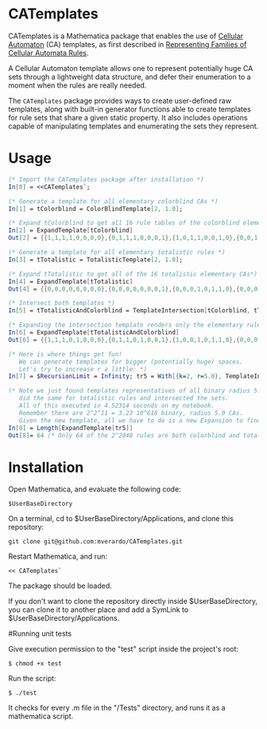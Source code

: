 # CATemplates

CATemplates is a Mathematica package that enables the use of [Cellular Automaton](http://en.wikipedia.org/wiki/Cellular_automaton) (CA) templates, as first described in [Representing Families of Cellular Automata Rules](http://www.mathematica-journal.com/2014/08/representing-families-of-cellular-automata-rules/).

A Cellular Automaton template allows one to represent potentially huge CA sets through a lightweight data structure, and defer their enumeration to a moment when the rules are really needed.

The `CATemplates` package provides ways to create user-defined raw templates, along with built-in generator functions able to create templates for rule sets that share a given static property. It also includes operations capable of manipulating templates and enumerating the sets they represent. 
# Usage

```Mathematica
(* Import the CATemplates package after installation *)
In[0] = <<CATemplates`;

(* Generate a template for all elementary colorblind CAs *)
In[1] = tColorblind = ColorBlindTemplate[2, 1.0];

(* Expand tColorblind to get all 16 rule tables of the colorblind elementary CAs (in k-ary form)*)
In[2] = ExpandTemplate[tColorblind]
Out[2] = {{1,1,1,1,0,0,0,0},{0,1,1,1,0,0,0,1},{1,0,1,1,0,0,1,0},{0,0,1,1,0,0,1,1},{1,1,0,1,0,1,0,0},{0,1,0,1,0,1,0,1},{1,0,0,1,0,1,1,0},{0,0,0,1,0,1,1,1},{1,1,1,0,1,0,0,0},{0,1,1,0,1,0,0,1},{1,0,1,0,1,0,1,0},{0,0,1,0,1,0,1,1},{1,1,0,0,1,1,0,0},{0,1,0,0,1,1,0,1},{1,0,0,0,1,1,1,0},{0,0,0,0,1,1,1,1}}

(* Generate a template for all elementary totalistic rules *)
In[3] = tTotalistic = TotalisticTemplate[2, 1.0];

(* Expand tTotalistic to get all of the 16 totalistic elementary CAs*)
In[4] = ExpandTemplate[tTotalistic]
Out[4] = {{0,0,0,0,0,0,0,0},{0,0,0,0,0,0,0,1},{0,0,0,1,0,1,1,0},{0,0,0,1,0,1,1,1},{0,1,1,0,1,0,0,0},{0,1,1,0,1,0,0,1},{0,1,1,1,1,1,1,0},{0,1,1,1,1,1,1,1},{1,0,0,0,0,0,0,0},{1,0,0,0,0,0,0,1},{1,0,0,1,0,1,1,0},{1,0,0,1,0,1,1,1},{1,1,1,0,1,0,0,0},{1,1,1,0,1,0,0,1},{1,1,1,1,1,1,1,0},{1,1,1,1,1,1,1,1}}

(* Intersect both templates *)
In[5] = tTotalisticAndColorblind = TemplateIntersection[tColorblind, tTotalistic];

(* Expanding the intersection template renders only the elementary rules which are both totalistic and colorblind *)
In[6] = ExpandTemplate[tTotalisticAndColorblind]
Out[6] = {{1,1,1,0,1,0,0,0},{0,1,1,0,1,0,0,1},{1,0,0,1,0,1,1,0},{0,0,0,1,0,1,1,1}}

(* Here is where things get fun!
   We can generate templates for bigger (potentially huge) spaces.
   Let's try to increase r a little: *)
In[7] = $RecursionLimit = Infinity; tr5 = With[{k=2, r=5.0}, TemplateIntersection[ColorBlindTemplate[k, r], TotalisticTemplate[k, r]]];

(* Note we just found templates representatives of all binary radius 5.0 colorblind rules,
   did the same for totalistic rules and intersected the sets.
   All of this executed in 4.52314 seconds on my notebook. 
   Remember there are 2^2^11 = 3.23 10^616 binary, radius 5.0 CAs. 
   Given the new template, all we have to do is a new Expansion to find out how many rules are both totalistic and coloblind in this huge space. *)
In[8] = Length[ExpandTemplate[tr5]]
Out[8]= 64 (* Only 64 of the 2^2048 rules are both colorblind and totalistic. *)
```

# Installation

<!---
http://mathematica.stackexchange.com/questions/303/custom-package-development-basic-steps
--->

Open Mathematica, and evaluate the following code:
    
    $UserBaseDirectory
    
On a terminal, cd to $UserBaseDirectory/Applications, and clone this repository:

    git clone git@github.com:mverardo/CATemplates.git

Restart Mathematica, and run:

    << CATemplates`

The package should be loaded.

If you don't want to clone the repository directly inside $UserBaseDirectory, you can clone it to another place and add a SymLink to $UserBaseDirectory/Applications.

#Running unit tests

Give execution permission to the "test" script inside the project's root:

    $ chmod +x test

Run the script:

    $ ./test

It checks for every .m file in the "/Tests" directory, and runs it as a mathematica script.

